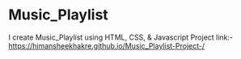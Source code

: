 # Music_Playlist
I create Music_Playlist using HTML, CSS, & Javascript
Project link:-   https://himansheekhakre.github.io/Music_Playlist-Project-/
